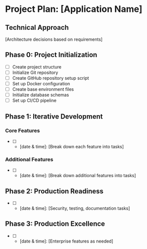 # Project Plan: [Application Name]

## Technical Approach
[Architecture decisions based on requirements]

## Phase 0: Project Initialization
- [ ] Create project structure
- [ ] Initialize Git repository
- [ ] Create GitHub repository setup script
- [ ] Set up Docker configuration
- [ ] Create base environment files
- [ ] Initialize database schemas
- [ ] Set up CI/CD pipeline

## Phase 1: Iterative Development
### Core Features
- [ ] - [date & time]: [Break down each feature into tasks]

### Additional Features
- [ ] - [date & time]: [Break down additional features into tasks]

## Phase 2: Production Readiness
- [ ] - [date & time]: [Security, testing, documentation tasks]

## Phase 3: Production Excellence
- [ ] - [date & time]: [Enterprise features as needed]
